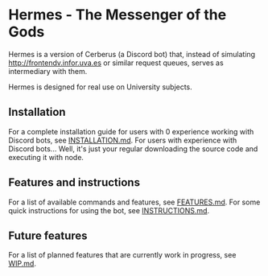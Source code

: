 ﻿# Hermes - The Messenger of the Gods

Hermes is a version of Cerberus (a Discord bot) that, instead of simulating http://frontendv.infor.uva.es or similar request queues, serves as intermediary with them.

Hermes is designed for real use on University subjects.

## Installation

For a complete installation guide for users with 0 experience working with Discord bots, see [INSTALLATION.md](./doc/INSTALLATION.md). For users with experience with Discord bots... Well, it's just your regular downloading the source code and executing it with node.

## Features and instructions

For a list of available commands and features, see [FEATURES.md](./doc/FEATURES.md). For some quick instructions for using the bot, see [INSTRUCTIONS.md](./doc/INSTRUCTIONS.md).

## Future features

For a list of planned features that are currently work in progress, see [WIP.md](./doc/WIP.md).

